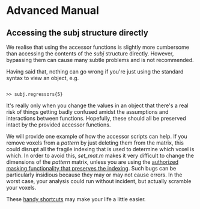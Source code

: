 # Advanced Manual #

## Accessing the subj structure directly ##

We realise that using the accessor functions is slightly more cumbersome than accessing the contents of the _subj_ structure directly. However, bypassing them can cause many subtle problems and is not recommended.

Having said that, nothing can go wrong if you're just using the standard syntax to view an object, e.g.
```

>> subj.regressors{5}

```

It's really only when you change the values in an object that there's a real risk of things getting badly confused amidst the assumptions and interactions between functions. Hopefully, these should all be preserved intact by the provided accessor functions.

We will provide one example of how the accessor scripts can help. If you remove voxels from a _pattern_ by just deleting them from the matrix, this could disrupt all the fragile indexing that is used to determine which voxel is which. In order to avoid this, _set\_mat.m_ makes it very difficult to change the dimensions of the _pattern_ matrix, unless you are using the [authorized masking functionality that preserves the indexing](ManualAdvancedVoxelLocation.md). Such bugs can be particularly insidious because they may or may not cause errors. In the worst case, your analysis could run without incident, but actually scramble your voxels.

These [handy shortcuts](ManualAdvancedShortcuts.md) may make your life a little easier.